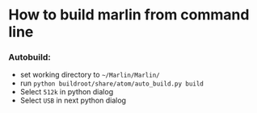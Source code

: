 # How to build marlin from command line

### Autobuild:
- set working directory to ` ~/Marlin/Marlin/ `
- run ` python buildroot/share/atom/auto_build.py build `
- Select ` 512k ` in python dialog
- Select ` USB ` in next python dialog
